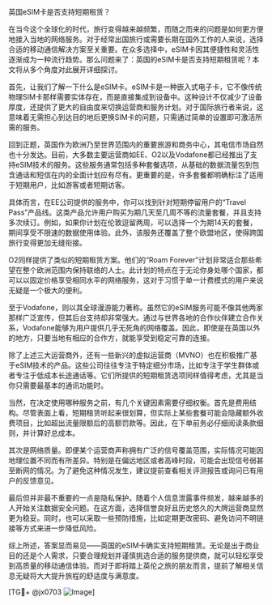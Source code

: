 英国eSIM卡是否支持短期租赁？

在当今这个全球化的时代，旅行变得越来越频繁，而随之而来的问题是如何更方便地接入当地的网络服务。对于经常出国旅行或需要长期在国外工作的人来说，选择合适的移动通信解决方案至关重要。在众多选择中，eSIM卡因其便捷性和灵活性逐渐成为一种流行趋势。那么问题来了：英国的eSIM卡是否支持短期租赁呢？本文将从多个角度对此展开详细探讨。

首先，让我们了解一下什么是eSIM卡。eSIM卡是一种嵌入式电子卡，它不像传统物理SIM卡那样需要实体存在，而是直接集成到设备中。这种设计不仅减少了设备厚度，还提供了更大的自由度来切换运营商和服务计划。对于国际旅行者来说，这意味着无需担心到达目的地后更换SIM卡的问题，只需通过简单的设置即可激活所需的服务。

回到正题，英国作为欧洲乃至世界范围内的重要旅游和商务中心，其电信市场自然也十分发达。目前，大多数主要运营商如EE、O2以及Vodafone都已经推出了支持eSIM技术的服务。这些服务通常包括多种套餐选项，从基础的数据流量包到包含通话和短信在内的全面计划应有尽有。更重要的是，许多套餐都明确标注了适用于短期用户，比如游客或者短期访客。

具体而言，在EE公司提供的服务中，你可以找到针对短期停留用户的“Travel Pass”产品线。这类产品允许用户购买为期几天至几周不等的流量套餐，并且支持多次续订。例如，如果你计划在伦敦逗留两周，可以选择一个为期14天的套餐，期间享受不限速的数据使用体验。此外，该服务还覆盖了整个欧盟地区，使得跨国旅行变得更加无缝衔接。

O2同样提供了类似的短期租赁方案。他们的“Roam Forever”计划非常适合那些希望在整个欧洲范围内保持联络的人士。此计划的特点在于无论你身处哪个国家，都可以以固定价格享受相同水平的网络服务，这对于习惯于单一计费模式的用户来说无疑是一个极大的便利。

至于Vodafone，则以其全球漫游能力著称。虽然它的eSIM服务可能不像其他两家那样广泛宣传，但其后台支持却非常强大。通过与世界各地的合作伙伴建立合作关系，Vodafone能够为用户提供几乎无死角的网络覆盖。因此，即使是在英国以外的地方，只要当地有相应的合作方，就能享受到稳定可靠的连接。

除了上述三大运营商外，还有一些新兴的虚拟运营商（MVNO）也在积极推广基于eSIM技术的产品。这些公司往往专注于特定细分市场，比如专注于学生群体或者专注于低成本长途通话等。它们所提供的短期租赁选项同样值得考虑，尤其是当你只需要最基本的通讯功能时。

当然，在决定使用哪种服务之前，有几个关键因素需要仔细权衡。首先是费用结构。尽管表面上看，短期租赁听起来很划算，但实际上某些套餐可能会隐藏额外收费项目，比如超出流量限额后的高额罚款等。因此，在下单前务必仔细阅读条款细则，并计算好总成本。

其次是网络质量。即便某个运营商声称拥有广泛的信号覆盖范围，实际情况可能因地理位置不同而有所差异。特别是在偏远地区或者高峰时段，可能会出现信号弱甚至断网的情况。为了避免这种情况发生，建议提前查看相关评测报告或询问已有用户的反馈意见。

最后但并非最不重要的一点是隐私保护。随着个人信息泄露事件频发，越来越多的人开始关注数据安全问题。在这方面，选择信誉良好且历史悠久的大牌运营商显然更为稳妥。同时，也可以采取一些预防措施，比如定期更改密码、避免访问不明链接等方式来进一步降低风险。

综上所述，答案显而易见——英国的eSIM卡确实支持短期租赁。无论是出于商业目的还是个人需求，只要合理规划并谨慎挑选合适的服务提供商，就可以轻松享受到高质量的移动通信体验。而对于即将踏上英伦之旅的朋友而言，提前了解相关信息无疑将大大提升旅程的舒适度与满意度。

[TG💪+ @jx0703 ![Image](https://github.com/user-attachments/assets/dbca1d08-cadb-493c-b0ec-ad6f7a83f270)]